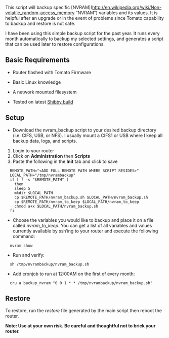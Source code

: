 This script will backup specific [NVRAM](http://en.wikipedia.org/wiki/Non-volatile_random-access_memory “NVRAM”) variables and its values. It is helpful after an upgrade or in the event of problems since Tomato capability to backup and restore is not safe.

I have been using this simple backup script for the past year. It runs every month automatically to backup my selected settings, and generates a script that can be used later to restore configurations. 

Basic Requirements
---------------------
- Router flashed with Tomato Firmware

- Basic Linux knowledge

- A network mounted filesystem

- Tested on latest [Shibby build](http://tomato.groov.pl)

Setup
---------------------
* Download the nvram_backup script to your desired backup directory (i.e. CIFS, USB, or NFS). I usually mount a CIFS1 or USB where I keep all backup data, logs, and scripts. 

1. Login to your router
2. Click on **Administration** then **Scripts**
3. Paste the following in the **Init** tab and click to save

```
  REMOTE_PATH="<ADD FULL REMOTE PATH WHERE SCRIPT RESIDES>"
  LOCAL_PATH="/tmp/nvrambackup"
  if [ ! -s "$REMOTE_PATH" ]
    then
    sleep 5
    mkdir $LOCAL_PATH
    cp $REMOTE_PATH/nvram_backup.sh $LOCAL_PATH/nvram_backup.sh
    cp $REMOTE_PATH/nvram_to_keep $LOCAL_PATH/nvram_to_keep
    chmod a+x $LOCAL_PATH/nvram_backup.sh
  fi
```

* Choose the variables you would like to backup and place it on a file called *nvram_to_keep*. You can get a list of all variables and values currently available by ssh’ing to your router and execute the following command:

```  nvram show```

* Run and verify:

```  sh /tmp/nvrambackup/nvram_backup.sh```

* Add cronjob to run at 12:00AM on the first of every month:	

```  cru a backup_nvram "0 0 1 * * /tmp/nvrambackup/nvram_backup.sh"```

Restore
---------------------
To restore, run the *restore* file generated by the main script then reboot the router.


**Note: Use at your own risk. Be careful and thoughtful not to brick your router.**
